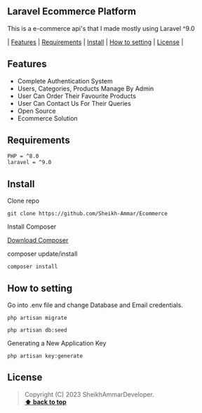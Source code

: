 ## Laravel Ecommerce Platform

This is a e-commerce api's that I made mostly using Laravel ^9.0

| [Features][] | [Requirements][] | [Install][] | [How to setting][] | [License][] |

## Features

-   Complete Authentication System
-   Users, Categories, Products Manage By Admin
-   User Can Order Their Favourite Products
-   User Can Contact Us For Their Queries
-   Open Source
-   Ecommerce Solution

## Requirements

    PHP = ^8.0
    laravel = ^9.0

## Install

Clone repo

```
git clone https://github.com/Sheikh-Ammar/Ecommerce
```

Install Composer

[Download Composer](https://getcomposer.org/download/)

composer update/install

```
composer install
```

## How to setting

Go into .env file and change Database and Email credentials.

```
php artisan migrate
```

```
php artisan db:seed
```

Generating a New Application Key

```
php artisan key:generate
```

## License

> Copyright (C) 2023 SheikhAmmarDeveloper.  
> **[⬆ back to top](#laravel-ecommerce-platform)**

[features]: #features
[requirements]: #requirements
[install]: #install
[how to setting]: #how-to-setting
[license]: #license

